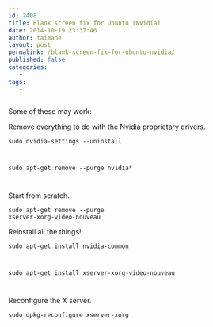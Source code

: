 ```yaml
---
id: 2408
title: Blank screen fix for Ubuntu (Nvidia)
date: 2014-10-19 23:37:46
author: taimane
layout: post
permalink: /blank-screen-fix-for-ubuntu-nvidia/
published: false
categories:
   -
tags:
   -
---
```

Some of these may work:



Remove everything to do with the Nvidia proprietary drivers.

<code>sudo nvidia-settings --uninstall

sudo apt-get remove --purge nvidia*

</code>



Start from scratch.

<code>sudo apt-get remove --purge xserver-xorg-video-nouveau</code>



Reinstall all the things!

<code>sudo apt-get install nvidia-common

sudo apt-get install xserver-xorg-video-nouveau

</code>



Reconfigure the X server.

<code>sudo dpkg-reconfigure xserver-xorg</code>



